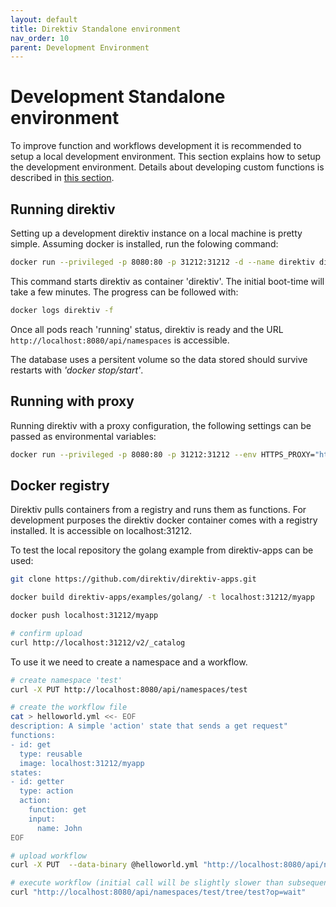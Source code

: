 ```yaml
---
layout: default
title: Direktiv Standalone environment
nav_order: 10
parent: Development Environment
---
```


# Development Standalone environment

To improve function and workflows development it is recommended to setup a local development environment. This section explains how to setup the development environment. Details about developing custom functions is described in <a href="/docs/walkthrough/making-functions.html">this section</a>.

## Running direktiv

Setting up a development direktiv instance on a local machine is pretty simple. Assuming docker is installed, run the folowing command:


```sh
docker run --privileged -p 8080:80 -p 31212:31212 -d --name direktiv direktiv/direktiv-kube
```

This command starts direktiv as container 'direktiv'. The initial boot-time will take a few minutes. The progress can be followed with:

```sh
docker logs direktiv -f
```

Once all pods reach 'running' status, direktiv is ready and the URL `http://localhost:8080/api/namespaces` is accessible.

The database uses a persitent volume so the data stored should survive restarts with *'docker stop/start'*.


## Running with proxy

Running direktiv with a proxy configuration, the following settings can be passed as environmental variables:

```sh
docker run --privileged -p 8080:80 -p 31212:31212 --env HTTPS_PROXY="http://<proxy-address>:443" --env NO_PROXY=".default,10.0.0.0/8,172.0.0.0/8,localhost" --env PERSIST=true -ti -v /tmp/pg:/tmp/pg direktiv/direktiv-kube
```

## Docker registry

Direktiv pulls containers from a registry and runs them as functions. For development purposes the direktiv docker container comes with a registry installed. It is accessible on localhost:31212.

To test the local repository the golang example from direktiv-apps can be used:

```sh
git clone https://github.com/direktiv/direktiv-apps.git

docker build direktiv-apps/examples/golang/ -t localhost:31212/myapp

docker push localhost:31212/myapp

# confirm upload
curl http://localhost:31212/v2/_catalog

```

To use it we need to create a namespace and a workflow.

```sh
# create namespace 'test'
curl -X PUT http://localhost:8080/api/namespaces/test

# create the workflow file
cat > helloworld.yml <<- EOF
description: A simple 'action' state that sends a get request"
functions:
- id: get
  type: reusable
  image: localhost:31212/myapp
states:
- id: getter
  type: action
  action:
    function: get
    input:
      name: John
EOF

# upload workflow
curl -X PUT  --data-binary @helloworld.yml "http://localhost:8080/api/namespaces/test/tree/test?op=create-workflow"

# execute workflow (initial call will be slightly slower than subsequent calls)
curl "http://localhost:8080/api/namespaces/test/tree/test?op=wait"

```
